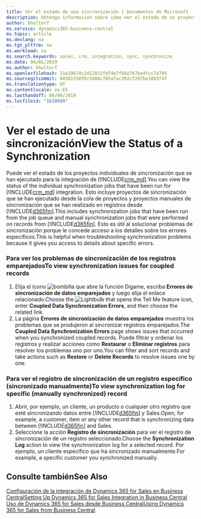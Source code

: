 ```yaml
---
title: Ver el estado de una sincronización | Documentos de Microsoft
description: Obtenga información sobre cómo ver el estado de un proyecto de sincronización individual.
author: bholtorf
ms.service: dynamics365-business-central
ms.topic: article
ms.devlang: na
ms.tgt_pltfrm: na
ms.workload: na
ms.search.keywords: sales, crm, integration, sync, synchronize
ms.date: 04/01/2019
ms.author: bholtorf
ms.openlocfilehash: 11e29674c2d12031fdf4e7f66e767be4fcc74795
ms.sourcegitcommit: 04581558f6c5488c705a7ac392cf297be10b5f4f
ms.translationtype: HT
ms.contentlocale: es-ES
ms.lasthandoff: 06/06/2019
ms.locfileid: "1620889"
---
```

# <a name="view-the-status-of-a-synchronization"></a><span data-ttu-id="7a4b2-103">Ver el estado de una sincronización</span><span class="sxs-lookup"><span data-stu-id="7a4b2-103">View the Status of a Synchronization</span></span>
<span data-ttu-id="7a4b2-104">Puede ver el estado de los proyectos individuales de sincronización que se han ejecutado para la integración de [!INCLUDE[crm_md](includes/crm_md.md)].</span><span class="sxs-lookup"><span data-stu-id="7a4b2-104">You can view the status of the individual synchronization jobs that have been run for [!INCLUDE[crm_md](includes/crm_md.md)] integration.</span></span> <span data-ttu-id="7a4b2-105">Esto incluye proyectos de sincronización que se han ejecutado desde la cola de proyectos y proyectos manuales de sincronización que se han realizado en registros desde [!INCLUDE[d365fin](includes/d365fin_md.md)].</span><span class="sxs-lookup"><span data-stu-id="7a4b2-105">This includes synchronization jobs that have been run from the job queue and manual synchronization jobs that were performed on records from [!INCLUDE[d365fin](includes/d365fin_md.md)].</span></span> <span data-ttu-id="7a4b2-106">Esto es útil al solucionar problemas de sincronización porque le concede acceso a los detalles sobre los errores específicos.</span><span class="sxs-lookup"><span data-stu-id="7a4b2-106">This is helpful when troubleshooting synchronization problems because it gives you access to details about specific errors.</span></span>

### <a name="to-view-synchronization-issues-for-coupled-records"></a><span data-ttu-id="7a4b2-107">Para ver los problemas de sincronización de los registros emparejados</span><span class="sxs-lookup"><span data-stu-id="7a4b2-107">To view synchronization issues for coupled records</span></span>
1. <span data-ttu-id="7a4b2-108">Elija el icono ![bombilla que abre la función Dígame](media/ui-search/search_small.png "Dígame que desea hacer"), escriba **Errores de sincronización de datos emparejados** y luego elija el enlace relacionado.</span><span class="sxs-lookup"><span data-stu-id="7a4b2-108">Choose the ![Lightbulb that opens the Tell Me feature](media/ui-search/search_small.png "Tell me what you want to do") icon, enter **Coupled Data Synchronization Errors**, and then choose the related link.</span></span>
2. <span data-ttu-id="7a4b2-109">La página **Errores de sincronización de datos emparejados** muestra los problemas que se produjeron al sincronizar registros emparejados.</span><span class="sxs-lookup"><span data-stu-id="7a4b2-109">The **Coupled Data Synchronization Errors** page shows issues that occurred when you synchronized coupled records.</span></span> <span data-ttu-id="7a4b2-110">Puede filtrar y ordenar los registros y realizar acciones como **Restaurar** o **Eliminar registros** para resolver los problemas uno por uno.</span><span class="sxs-lookup"><span data-stu-id="7a4b2-110">You can filter and sort records and take actions such as **Restore** or **Delete Records** to resolve issues one by one.</span></span>

### <a name="to-view-synchronization-log-for-specific-manually-synchronized-record"></a><span data-ttu-id="7a4b2-111">Para ver el registro de sincronización de un registro específico (sincronizado manualmente)</span><span class="sxs-lookup"><span data-stu-id="7a4b2-111">To view synchronization log for specific (manually synchronized) record</span></span>
1. <span data-ttu-id="7a4b2-112">Abrir, por ejemplo, un cliente, un producto o cualquier otro registro que esté sincronizando datos entre [!INCLUDE[d365fin](includes/d365fin_md.md)] y Sales.</span><span class="sxs-lookup"><span data-stu-id="7a4b2-112">Open, for example, a customer, item or any other record that is synchronizing data between [!INCLUDE[d365fin](includes/d365fin_md.md)] and Sales.</span></span>
2. <span data-ttu-id="7a4b2-113">Seleccione la acción **Registro de sincronización** para ver el registro de sincronización de un registro seleccionado.</span><span class="sxs-lookup"><span data-stu-id="7a4b2-113">Choose the **Synchronization Log** action to view the synchronization log for a selected record.</span></span> <span data-ttu-id="7a4b2-114">Por ejemplo, un cliente específico que ha sincronizado manualmente.</span><span class="sxs-lookup"><span data-stu-id="7a4b2-114">For example, a specific customer you synchronized manually.</span></span>

## <a name="see-also"></a><span data-ttu-id="7a4b2-115">Consulte también</span><span class="sxs-lookup"><span data-stu-id="7a4b2-115">See Also</span></span>  
[<span data-ttu-id="7a4b2-116">Configuración de la integración de Dynamics 365 for Sales en Business Central</span><span class="sxs-lookup"><span data-stu-id="7a4b2-116">Setting Up Dynamics 365 for Sales Integration in Business Central</span></span>](admin-setting-up-integration-with-dynamics-sales.md)  
[<span data-ttu-id="7a4b2-117">Uso de Dynamics 365 for Sales desde Business Central</span><span class="sxs-lookup"><span data-stu-id="7a4b2-117">Using Dynamics 365 for Sales from Business Central</span></span>](marketing-integrate-dynamicscrm.md)
